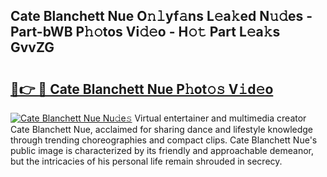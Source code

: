 ## Cate Blanchett Nue O𝚗𝚕yf𝚊ns L𝚎a𝚔ed N𝚞𝚍es - Part-bWB P𝚑𝚘tos Vi𝚍𝚎o - H𝚘𝚝 Part L𝚎a𝚔s GvvZG

# <h2><a href="http://kf8piji.oniu.top/?m=Cate+Blanchett+Nue">🔗👉 🔴 Cate Blanchett Nue P𝚑ot𝚘𝚜 V𝚒d𝚎o</a></h2>

[![Cate Blanchett Nue Nu𝚍e𝚜](https://i.imgur.com/0qMVB7G.gif)](http://kf8piji.oniu.top/?m=Cate+Blanchett+Nue)
Virtual entertainer and multimedia creator Cate Blanchett Nue, acclaimed for sharing dance and lifestyle knowledge through trending choreographies and compact clips. Cate Blanchett Nue's public image is characterized by its friendly and approachable demeanor, but the intricacies of his personal life remain shrouded in secrecy.  
